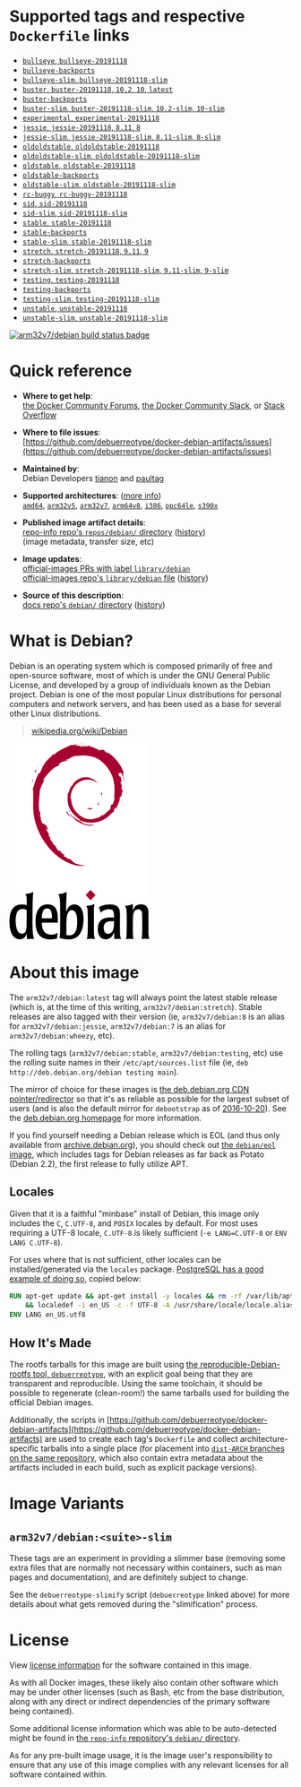 <!--

********************************************************************************

WARNING:

    DO NOT EDIT "debian/README.md"

    IT IS AUTO-GENERATED

    (from the other files in "debian/" combined with a set of templates)

********************************************************************************

-->

# Supported tags and respective `Dockerfile` links

-	[`bullseye`, `bullseye-20191118`](https://github.com/debuerreotype/docker-debian-artifacts/blob/0f22db89e826acd84443daddb381a916abe939f3/bullseye/Dockerfile)
-	[`bullseye-backports`](https://github.com/debuerreotype/docker-debian-artifacts/blob/0f22db89e826acd84443daddb381a916abe939f3/bullseye/backports/Dockerfile)
-	[`bullseye-slim`, `bullseye-20191118-slim`](https://github.com/debuerreotype/docker-debian-artifacts/blob/0f22db89e826acd84443daddb381a916abe939f3/bullseye/slim/Dockerfile)
-	[`buster`, `buster-20191118`, `10.2`, `10`, `latest`](https://github.com/debuerreotype/docker-debian-artifacts/blob/0f22db89e826acd84443daddb381a916abe939f3/buster/Dockerfile)
-	[`buster-backports`](https://github.com/debuerreotype/docker-debian-artifacts/blob/0f22db89e826acd84443daddb381a916abe939f3/buster/backports/Dockerfile)
-	[`buster-slim`, `buster-20191118-slim`, `10.2-slim`, `10-slim`](https://github.com/debuerreotype/docker-debian-artifacts/blob/0f22db89e826acd84443daddb381a916abe939f3/buster/slim/Dockerfile)
-	[`experimental`, `experimental-20191118`](https://github.com/debuerreotype/docker-debian-artifacts/blob/0f22db89e826acd84443daddb381a916abe939f3/experimental/Dockerfile)
-	[`jessie`, `jessie-20191118`, `8.11`, `8`](https://github.com/debuerreotype/docker-debian-artifacts/blob/0f22db89e826acd84443daddb381a916abe939f3/jessie/Dockerfile)
-	[`jessie-slim`, `jessie-20191118-slim`, `8.11-slim`, `8-slim`](https://github.com/debuerreotype/docker-debian-artifacts/blob/0f22db89e826acd84443daddb381a916abe939f3/jessie/slim/Dockerfile)
-	[`oldoldstable`, `oldoldstable-20191118`](https://github.com/debuerreotype/docker-debian-artifacts/blob/0f22db89e826acd84443daddb381a916abe939f3/oldoldstable/Dockerfile)
-	[`oldoldstable-slim`, `oldoldstable-20191118-slim`](https://github.com/debuerreotype/docker-debian-artifacts/blob/0f22db89e826acd84443daddb381a916abe939f3/oldoldstable/slim/Dockerfile)
-	[`oldstable`, `oldstable-20191118`](https://github.com/debuerreotype/docker-debian-artifacts/blob/0f22db89e826acd84443daddb381a916abe939f3/oldstable/Dockerfile)
-	[`oldstable-backports`](https://github.com/debuerreotype/docker-debian-artifacts/blob/0f22db89e826acd84443daddb381a916abe939f3/oldstable/backports/Dockerfile)
-	[`oldstable-slim`, `oldstable-20191118-slim`](https://github.com/debuerreotype/docker-debian-artifacts/blob/0f22db89e826acd84443daddb381a916abe939f3/oldstable/slim/Dockerfile)
-	[`rc-buggy`, `rc-buggy-20191118`](https://github.com/debuerreotype/docker-debian-artifacts/blob/0f22db89e826acd84443daddb381a916abe939f3/rc-buggy/Dockerfile)
-	[`sid`, `sid-20191118`](https://github.com/debuerreotype/docker-debian-artifacts/blob/0f22db89e826acd84443daddb381a916abe939f3/sid/Dockerfile)
-	[`sid-slim`, `sid-20191118-slim`](https://github.com/debuerreotype/docker-debian-artifacts/blob/0f22db89e826acd84443daddb381a916abe939f3/sid/slim/Dockerfile)
-	[`stable`, `stable-20191118`](https://github.com/debuerreotype/docker-debian-artifacts/blob/0f22db89e826acd84443daddb381a916abe939f3/stable/Dockerfile)
-	[`stable-backports`](https://github.com/debuerreotype/docker-debian-artifacts/blob/0f22db89e826acd84443daddb381a916abe939f3/stable/backports/Dockerfile)
-	[`stable-slim`, `stable-20191118-slim`](https://github.com/debuerreotype/docker-debian-artifacts/blob/0f22db89e826acd84443daddb381a916abe939f3/stable/slim/Dockerfile)
-	[`stretch`, `stretch-20191118`, `9.11`, `9`](https://github.com/debuerreotype/docker-debian-artifacts/blob/0f22db89e826acd84443daddb381a916abe939f3/stretch/Dockerfile)
-	[`stretch-backports`](https://github.com/debuerreotype/docker-debian-artifacts/blob/0f22db89e826acd84443daddb381a916abe939f3/stretch/backports/Dockerfile)
-	[`stretch-slim`, `stretch-20191118-slim`, `9.11-slim`, `9-slim`](https://github.com/debuerreotype/docker-debian-artifacts/blob/0f22db89e826acd84443daddb381a916abe939f3/stretch/slim/Dockerfile)
-	[`testing`, `testing-20191118`](https://github.com/debuerreotype/docker-debian-artifacts/blob/0f22db89e826acd84443daddb381a916abe939f3/testing/Dockerfile)
-	[`testing-backports`](https://github.com/debuerreotype/docker-debian-artifacts/blob/0f22db89e826acd84443daddb381a916abe939f3/testing/backports/Dockerfile)
-	[`testing-slim`, `testing-20191118-slim`](https://github.com/debuerreotype/docker-debian-artifacts/blob/0f22db89e826acd84443daddb381a916abe939f3/testing/slim/Dockerfile)
-	[`unstable`, `unstable-20191118`](https://github.com/debuerreotype/docker-debian-artifacts/blob/0f22db89e826acd84443daddb381a916abe939f3/unstable/Dockerfile)
-	[`unstable-slim`, `unstable-20191118-slim`](https://github.com/debuerreotype/docker-debian-artifacts/blob/0f22db89e826acd84443daddb381a916abe939f3/unstable/slim/Dockerfile)

[![arm32v7/debian build status badge](https://img.shields.io/jenkins/s/https/doi-janky.infosiftr.net/job/multiarch/job/arm32v7/job/debian.svg?label=arm32v7/debian%20%20build%20job)](https://doi-janky.infosiftr.net/job/multiarch/job/arm32v7/job/debian/)

# Quick reference

-	**Where to get help**:  
	[the Docker Community Forums](https://forums.docker.com/), [the Docker Community Slack](http://dockr.ly/slack), or [Stack Overflow](https://stackoverflow.com/search?tab=newest&q=docker)

-	**Where to file issues**:  
	[https://github.com/debuerreotype/docker-debian-artifacts/issues](https://github.com/debuerreotype/docker-debian-artifacts/issues)

-	**Maintained by**:  
	Debian Developers [tianon](https://qa.debian.org/developer.php?login=tianon) and [paultag](https://qa.debian.org/developer.php?login=paultag)

-	**Supported architectures**: ([more info](https://github.com/docker-library/official-images#architectures-other-than-amd64))  
	[`amd64`](https://hub.docker.com/r/amd64/debian/), [`arm32v5`](https://hub.docker.com/r/arm32v5/debian/), [`arm32v7`](https://hub.docker.com/r/arm32v7/debian/), [`arm64v8`](https://hub.docker.com/r/arm64v8/debian/), [`i386`](https://hub.docker.com/r/i386/debian/), [`ppc64le`](https://hub.docker.com/r/ppc64le/debian/), [`s390x`](https://hub.docker.com/r/s390x/debian/)

-	**Published image artifact details**:  
	[repo-info repo's `repos/debian/` directory](https://github.com/docker-library/repo-info/blob/master/repos/debian) ([history](https://github.com/docker-library/repo-info/commits/master/repos/debian))  
	(image metadata, transfer size, etc)

-	**Image updates**:  
	[official-images PRs with label `library/debian`](https://github.com/docker-library/official-images/pulls?q=label%3Alibrary%2Fdebian)  
	[official-images repo's `library/debian` file](https://github.com/docker-library/official-images/blob/master/library/debian) ([history](https://github.com/docker-library/official-images/commits/master/library/debian))

-	**Source of this description**:  
	[docs repo's `debian/` directory](https://github.com/docker-library/docs/tree/master/debian) ([history](https://github.com/docker-library/docs/commits/master/debian))

# What is Debian?

Debian is an operating system which is composed primarily of free and open-source software, most of which is under the GNU General Public License, and developed by a group of individuals known as the Debian project. Debian is one of the most popular Linux distributions for personal computers and network servers, and has been used as a base for several other Linux distributions.

> [wikipedia.org/wiki/Debian](https://en.wikipedia.org/wiki/Debian)

![logo](https://raw.githubusercontent.com/docker-library/docs/b449be7df57e9ed9086bb5821bfb5d6cdc5d67a4/debian/logo.png)

# About this image

The `arm32v7/debian:latest` tag will always point the latest stable release (which is, at the time of this writing, `arm32v7/debian:stretch`). Stable releases are also tagged with their version (ie, `arm32v7/debian:8` is an alias for `arm32v7/debian:jessie`, `arm32v7/debian:7` is an alias for `arm32v7/debian:wheezy`, etc).

The rolling tags (`arm32v7/debian:stable`, `arm32v7/debian:testing`, etc) use the rolling suite names in their `/etc/apt/sources.list` file (ie, `deb http://deb.debian.org/debian testing main`).

The mirror of choice for these images is [the deb.debian.org CDN pointer/redirector](https://deb.debian.org) so that it's as reliable as possible for the largest subset of users (and is also the default mirror for `debootstrap` as of [2016-10-20](https://anonscm.debian.org/cgit/d-i/debootstrap.git/commit/?id=9e8bc60ad1ccf3a25ce7890526b70059f3e770de)). See the [deb.debian.org homepage](https://deb.debian.org) for more information.

If you find yourself needing a Debian release which is EOL (and thus only available from [archive.debian.org](http://archive.debian.org)), you should check out [the `debian/eol` image](https://hub.docker.com/r/debian/eol/), which includes tags for Debian releases as far back as Potato (Debian 2.2), the first release to fully utilize APT.

## Locales

Given that it is a faithful "minbase" install of Debian, this image only includes the `C`, `C.UTF-8`, and `POSIX` locales by default. For most uses requiring a UTF-8 locale, `C.UTF-8` is likely sufficient (`-e LANG=C.UTF-8` or `ENV LANG C.UTF-8`).

For uses where that is not sufficient, other locales can be installed/generated via the `locales` package. [PostgreSQL has a good example of doing so](https://github.com/docker-library/postgres/blob/69bc540ecfffecce72d49fa7e4a46680350037f9/9.6/Dockerfile#L21-L24), copied below:

```dockerfile
RUN apt-get update && apt-get install -y locales && rm -rf /var/lib/apt/lists/* \
	&& localedef -i en_US -c -f UTF-8 -A /usr/share/locale/locale.alias en_US.UTF-8
ENV LANG en_US.utf8
```

## How It's Made

The rootfs tarballs for this image are built using [the reproducible-Debian-rootfs tool, `debuerreotype`](https://github.com/debuerreotype/debuerreotype), with an explicit goal being that they are transparent and reproducible. Using the same toolchain, it should be possible to regenerate (clean-room!) the same tarballs used for building the official Debian images.

Additionally, the scripts in [https://github.com/debuerreotype/docker-debian-artifacts](https://github.com/debuerreotype/docker-debian-artifacts) are used to create each tag's `Dockerfile` and collect architecture-specific tarballs into a single place (for placement into [`dist-ARCH` branches on the same repository](https://github.com/debuerreotype/docker-debian-artifacts/branches), which also contain extra metadata about the artifacts included in each build, such as explicit package versions).

# Image Variants

## `arm32v7/debian:<suite>-slim`

These tags are an experiment in providing a slimmer base (removing some extra files that are normally not necessary within containers, such as man pages and documentation), and are definitely subject to change.

See the `debuerreotype-slimify` script (`debuerreotype` linked above) for more details about what gets removed during the "slimification" process.

# License

View [license information](https://www.debian.org/social_contract#guidelines) for the software contained in this image.

As with all Docker images, these likely also contain other software which may be under other licenses (such as Bash, etc from the base distribution, along with any direct or indirect dependencies of the primary software being contained).

Some additional license information which was able to be auto-detected might be found in [the `repo-info` repository's `debian/` directory](https://github.com/docker-library/repo-info/tree/master/repos/debian).

As for any pre-built image usage, it is the image user's responsibility to ensure that any use of this image complies with any relevant licenses for all software contained within.
